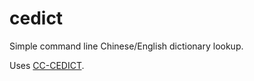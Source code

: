 # cedict

Simple command line Chinese/English dictionary lookup.

Uses [CC-CEDICT](https://www.mdbg.net/chinese/dictionary?page=cedict).

